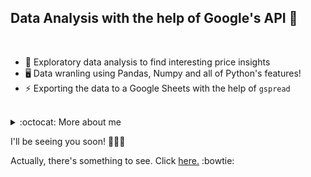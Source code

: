 
## <strong>Data Analysis with the help of Google's API</strong> :herb:

<br/>

- :rocket: Exploratory data analysis to find interesting price insights
- 🖥️ Data wranling using Pandas, Numpy and all of Python's features! 
- :zap: Exporting the data to a Google Sheets with the help of ```gspread```

<br/>

<details>
  <summary>:octocat: More about me</summary>
  <br/>
  Nothing important to be seen. Just the data in the repo, I'm not that important.
  <br/>
  <br/>
  
  [<img align="left" alt="LinkedIn Félix" width="22px" src="https://cdn.jsdelivr.net/npm/simple-icons@v3/icons/linkedin.svg"/>][linkedinfelix]
  [<img align="left" alt="GitHub logo" width="22px" src="https://cdn.jsdelivr.net/npm/simple-icons@v3/icons/github.svg"/>][githubfelix]

  <br/>

</details>

I'll be seeing you soon! :rocket::rocket::rocket:

Actually, there's something to see. Click [here.](https://youtube.com/watch?v=dQw4w9WgXcQ) :bowtie:

<!-- Felix links -->

[linkedinfelix]: https://linkedin.com/in/felix-hernandez-vieyra
[githubfelix]: https://github.com/Felix-Hz
[click]: https://www.youtube.com/watch?v=dQw4w9WgXcQ
